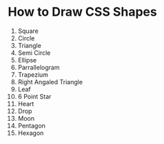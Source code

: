 # How to Draw CSS Shapes  
1. Square
2. Circle
3. Triangle
4. Semi Circle
5. Ellipse
6. Parrallelogram
7. Trapezium
8. Right Angaled Triangle
9. Leaf
10. 6 Point Star
11. Heart
12. Drop
13. Moon
14. Pentagon
15. Hexagon
